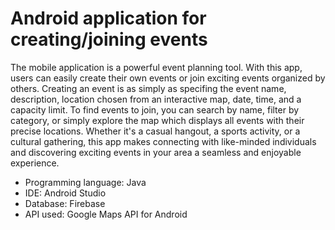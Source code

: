 # Android application for creating/joining events
The mobile application is a powerful event planning tool. With this app, users can easily create their own events or join exciting events organized by others. Creating an event is as simply as specifing the event name, description, location chosen from an interactive map, date, time, and a capacity limit. To find events to join, you can search by name, filter by category, or simply explore the map which displays all events with their precise locations. Whether it's a casual hangout, a sports activity, or a cultural gathering, this app makes connecting with like-minded individuals and discovering exciting events in your area a seamless and enjoyable experience.

* Programming language: Java
* IDE: Android Studio
* Database: Firebase
* API used: Google Maps API for Android

